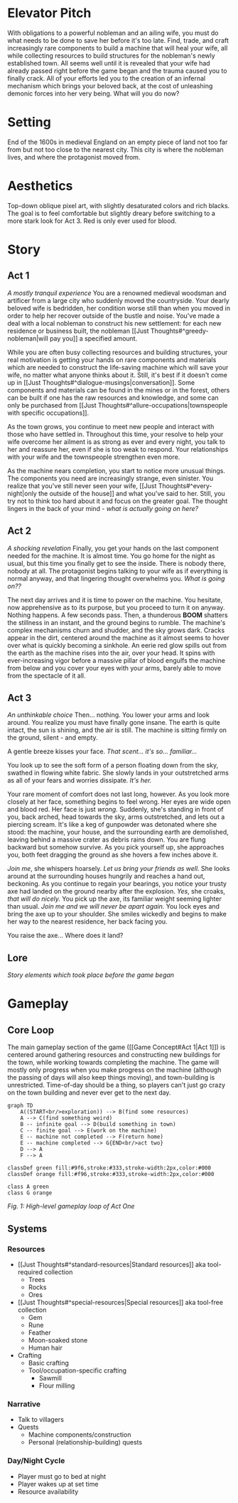# Elevator Pitch
With obligations to a powerful nobleman and an ailing wife, you must do what needs to be done to save her before it's too late. Find, trade, and craft increasingly rare components to build a machine that will heal your wife, all while collecting resources to build structures for the nobleman's newly established town. All seems well until it is revealed that your wife had already passed right before the game began and the trauma caused you to finally crack. All of your efforts led you to the creation of an infernal mechanism which brings your beloved back, at the cost of unleashing demonic forces into her very being. What will you do now?


# Setting
End of the 1600s in medieval England on an empty piece of land not too far from but not too close to the nearest city. This city is where the nobleman lives, and where the protagonist moved from. 


# Aesthetics
Top-down oblique pixel art, with slightly desaturated colors and rich blacks. The goal is to feel comfortable but slightly dreary before switching to a more stark look for Act 3. Red is only ever used for blood.


# Story
## Act 1
*A mostly tranquil experience*
You are a renowned medieval woodsman and artificer from a large city who suddenly moved the countryside. Your dearly beloved wife is bedridden, her condition worse still than when you moved in order to help her recover outside of the bustle and noise. You've made a deal with a local nobleman to construct his new settlement: for each new residence or business built, the nobleman [[Just Thoughts#^greedy-nobleman|will pay you]] a specified amount. 

While you are often busy collecting resources and building structures, your real motivation is getting your hands on rare components and materials which are needed to construct the life-saving machine which will save your wife, no matter what anyone thinks about it. Still, it's best if it doesn't come up in [[Just Thoughts#^dialogue-musings|conversation]]. Some components and materials can be found in the mines or in the forest, others can be built if one has the raw resources and knowledge, and some can only be purchased from [[Just Thoughts#^allure-occupations|townspeople with specific occupations]].

As the town grows, you continue to meet new people and interact with those who have settled in. Throughout this time, your resolve to help your wife overcome her ailment is as strong as ever and every night, you talk to her and reassure her, even if she is too weak to respond. Your relationships with your wife and the townspeople strengthen even more.

As the machine nears completion, you start to notice more unusual things. The components you need are increasingly strange, even sinister. You realize that you've still never seen your wife, [[Just Thoughts#^every-night|only the outside of the house]] and what you've said to her. Still, you try not to think too hard about it and focus on the greater goal. The thought lingers in the back of your mind - *what is actually going on here?*

## Act 2
*A shocking revelation*
Finally, you get your hands on the last component needed for the machine. It is almost time. You go home for the night as usual, but this time you finally get to see the inside. There is nobody there, nobody at all. The protagonist begins talking to your wife as if everything is normal anyway, and that lingering thought overwhelms you. *What is going on??*

The next day arrives and it is time to power on the machine. You hesitate, now apprehensive as to its purpose, but you proceed to turn it on anyway. Nothing happens. A few seconds pass. Then, a thunderous **BOOM** shatters the stillness in an instant, and the ground begins to rumble. The machine's complex mechanisms churn and shudder, and the sky grows dark. Cracks appear in the dirt, centered around the machine as it almost seems to hover over what is quickly becoming a sinkhole. An eerie red glow spills out from the earth as the machine rises into the air, over your head. It spins with ever-increasing vigor before a massive pillar of blood engulfs the machine from below and you cover your eyes with your arms, barely able to move from the spectacle of it all. 

## Act 3
*An unthinkable choice*
Then... nothing. You lower your arms and look around. You realize you must have finally gone insane. The earth is quite intact, the sun is shining, and the air is still. The machine is sitting firmly on the ground, silent - and empty. 

A gentle breeze kisses your face. *That scent... it's so... familiar...*

You look up to see the soft form of a person floating down from the sky, swathed in flowing white fabric. She slowly lands in your outstretched arms as all of your fears and worries dissipate. *It's her.* 

Your rare moment of comfort does not last long, however. As you look more closely at her face, something begins to feel wrong. Her eyes are wide open and blood red. Her face is just *wrong.* Suddenly, she's standing in front of you, back arched, head towards the sky, arms outstretched, and lets out a piercing scream. It's like a keg of gunpowder was detonated where she stood: the machine, your house, and the surrounding earth are demolished, leaving behind a massive crater as debris rains down. You are flung backward but somehow survive. As you pick yourself up, she approaches you, both feet dragging the ground as she hovers a few inches above it.

*Join me*, she whispers hoarsely. *Let us bring your friends as well.* She looks around at the surrounding houses hungrily and reaches a hand out, beckoning. As you continue to regain your bearings, you notice your trusty axe had landed on the ground nearby after the explosion. *Yes*, she croaks, *that will do nicely.* You pick up the axe, its familiar weight seeming lighter than usual. *Join me and we will never be apart again.* You lock eyes and bring the axe up to your shoulder. She smiles wickedly and begins to make her way to the nearest residence, her back facing you. 

You raise the axe...
Where does it land?

## Lore
*Story elements which took place before the game began*


# Gameplay
## Core Loop
The main gameplay section of the game ([[Game Concept#Act 1|Act 1]]) is centered around gathering resources and constructing new buildings for the town, while working towards completing the machine. The game will mostly only progress when you make progress on the machine (although the passing of days will also keep things moving), and town-building is unrestricted. Time-of-day should be a thing, so players can't just go crazy on the town building and never ever get to the next day.

```mermaid
graph TD
    A((START<br/>exploration)) --> B(find some resources)
    A --> C(find something weird)
    B -- infinite goal --> D(build something in town)
    C -- finite goal --> E(work on the machine)
    E -- machine not completed --> F(return home)
    E -- machine completed --> G{END<br/>act two}
    D --> A
    F --> A

classDef green fill:#9f6,stroke:#333,stroke-width:2px,color:#000
classDef orange fill:#f96,stroke:#333,stroke-width:2px,color:#000

class A green
class G orange
```
*Fig. 1: High-level gameplay loop of Act One*

## Systems 
### Resources
- [[Just Thoughts#^standard-resources|Standard resources]] aka tool-required collection
	- Trees
	- Rocks
	- Ores
- [[Just Thoughts#^special-resources|Special resources]] aka tool-free collection
	- Gem
	- Rune
	- Feather
	- Moon-soaked stone
	- Human hair
- Crafting
	- Basic crafting
	- Tool/occupation-specific crafting
		- Sawmill
		- Flour milling
### Narrative
- Talk to villagers
- Quests
	- Machine components/construction
	- Personal (relationship-building) quests
### Day/Night Cycle
- Player must go to bed at night
- Player wakes up at set time
- Resource availability
